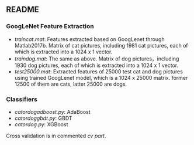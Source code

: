 ## README
### GoogLeNet Feature Extraction
* *traincat.mat*: Features extracted based on GoogLenet through Matlab2017b. Matrix of cat pictures, including 1981 cat pictures, each of which is extracted into a 1024 x 1 vector. 
* *traindog.mat*: The same as above. Matrix of dog pictures，including 1930 dog pictures, each of which is extracted into a 1024 x 1 vector. 
* *test25000.mat*: Extracted features of 25000 test cat and dog pictures using trained GoogLenet model, which is a 1024 x 25000 matrix. former 12500 of them are cats, latter 25000 are dogs.

### Classifiers
* *catordogadboost.py*: AdaBoost
* *catordoggbdt.py*: GBDT
* *catordog.py*: XGBoost

Cross validation is in commented *cv part*.
